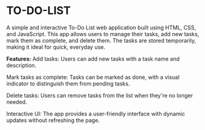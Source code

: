# TO-DO-LIST
A simple and interactive To-Do List web application built using HTML, CSS, and JavaScript. This app allows users to manage their tasks, add new tasks, mark them as complete, and delete them. The tasks are stored temporarily, making it ideal for quick, everyday use.


**Features:**
Add tasks: Users can add new tasks with a task name and description.

Mark tasks as complete: Tasks can be marked as done, with a visual indicator to distinguish them from pending tasks.

Delete tasks: Users can remove tasks from the list when they're no longer needed.

Interactive UI: The app provides a user-friendly interface with dynamic updates without refreshing the page.
